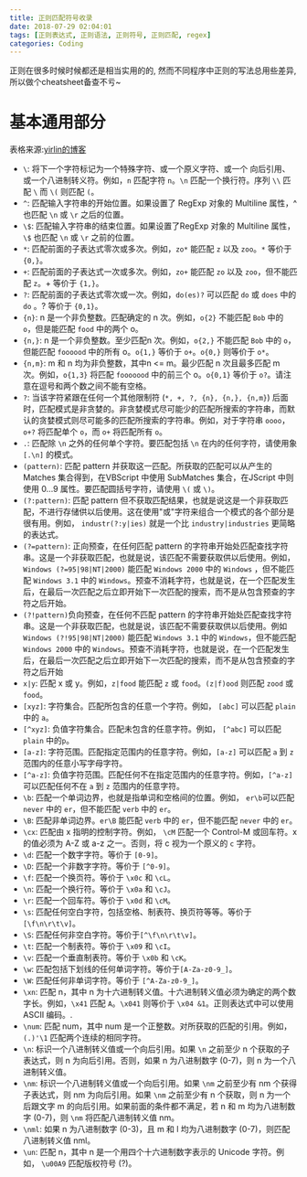 ```yaml
---
title: 正则匹配符号收录
date: 2018-07-29 02:04:01
tags: [正则表达式, 正则语法, 正则符号, 正则匹配, regex]
categories: Coding
---
```


正则在很多时候时候都还是相当实用的的, 然而不同程序中正则的写法总用些差异, 所以做个cheatsheet备查不亏~

<!-- more -->

# 基本通用部分

表格来源:[yirlin的博客](http://www.cnblogs.com/yirlin/archive/2006/04/12/373222.html)

- `\`: 将下一个字符标记为一个特殊字符、或一个原义字符、或一个 向后引用、或一个八进制转义符。例如，`n` 匹配字符 `n`。`\n` 匹配一个换行符。序列 `\\` 匹配 `\` 而 `\(` 则匹配 `(`。
- `^`: 匹配输入字符串的开始位置。如果设置了 RegExp 对象的 Multiline 属性，^ 也匹配 `\n` 或 `\r` 之后的位置。
- `\$`: 匹配输入字符串的结束位置。如果设置了RegExp 对象的 Multiline 属性，`\$` 也匹配 `\n` 或 `\r` 之前的位置。
- `*`: 匹配前面的子表达式零次或多次。例如，`zo*` 能匹配 `z` 以及 `zoo`。`*` 等价于`{0,}`。
- `+`: 匹配前面的子表达式一次或多次。例如，`zo+` 能匹配 `zo` 以及 `zoo`，但不能匹配 `z`。+ 等价于 `{1,}`。
- `?`: 匹配前面的子表达式零次或一次。例如，`do(es)?` 可以匹配 `do` 或 `does` 中的`do` 。? 等价于 `{0,1}`。
- `{n}`: n 是一个非负整数。匹配确定的 n 次。例如，`o{2}` 不能匹配 `Bob` 中的 `o`，但是能匹配 `food` 中的两个 o。
- `{n,}`: n 是一个非负整数。至少匹配n 次。例如，`o{2,}` 不能匹配 `Bob` 中的 `o`，但能匹配 `foooood` 中的所有 o。`o{1,}` 等价于 `o+`。`o{0,}` 则等价于 `o*`。
- `{n,m}`: m 和 n 均为非负整数，其中n <= m。最少匹配 n 次且最多匹配 m 次。例如，`o{1,3}` 将匹配 `fooooood` 中的前三个 o。`o{0,1}` 等价于 `o?`。请注意在逗号和两个数之间不能有空格。
- `?`: 当该字符紧跟在任何一个其他限制符 (`*, +, ?, {n}, {n,}, {n,m}`) 后面时，匹配模式是非贪婪的。非贪婪模式尽可能少的匹配所搜索的字符串，而默认的贪婪模式则尽可能多的匹配所搜索的字符串。例如，对于字符串 `oooo`，`o+?` 将匹配单个 `o`，而 `o+` 将匹配所有 `o`。
- `.`: 匹配除 `\n` 之外的任何单个字符。要匹配包括 `\n` 在内的任何字符，请使用象 `[.\n]` 的模式。
- `(pattern)`: 匹配 pattern 并获取这一匹配。所获取的匹配可以从产生的 Matches 集合得到，在VBScript 中使用 SubMatches 集合，在JScript 中则使用 $0…$9 属性。要匹配圆括号字符，请使用 `\(` 或 `\)`。
- `(?:pattern)`: 匹配 pattern 但不获取匹配结果，也就是说这是一个非获取匹配，不进行存储供以后使用。这在使用"或"字符来组合一个模式的各个部分是很有用。例如， `industr(?:y|ies)` 就是一个比 `industry|industries` 更简略的表达式。
- `(?=pattern)`: 正向预查，在任何匹配 pattern 的字符串开始处匹配查找字符串。这是一个非获取匹配，也就是说，该匹配不需要获取供以后使用。例如，`Windows (?=95|98|NT|2000)` 能匹配 `Windows 2000` 中的 `Windows` ，但不能匹配 `Windows 3.1` 中的 `Windows`。预查不消耗字符，也就是说，在一个匹配发生后，在最后一次匹配之后立即开始下一次匹配的搜索，而不是从包含预查的字符之后开始。
- `(?!pattern)`负向预查，在任何不匹配 pattern 的字符串开始处匹配查找字符串。这是一个非获取匹配，也就是说，该匹配不需要获取供以后使用。例如`Windows (?!95|98|NT|2000)` 能匹配 `Windows 3.1` 中的 `Windows`，但不能匹配 `Windows 2000` 中的 `Windows`。预查不消耗字符，也就是说，在一个匹配发生后，在最后一次匹配之后立即开始下一次匹配的搜索，而不是从包含预查的字符之后开始
- `x|y`: 匹配 x 或 y。例如，`z|food` 能匹配 `z` 或 `food`。`(z|f)ood` 则匹配 `zood` 或 `food`。
- `[xyz]`: 字符集合。匹配所包含的任意一个字符。例如， `[abc]` 可以匹配 `plain` 中的 `a`。
- `[^xyz]`: 负值字符集合。匹配未包含的任意字符。例如， `[^abc]` 可以匹配 `plain` 中的`p`。
- `[a-z]`: 字符范围。匹配指定范围内的任意字符。例如，`[a-z]` 可以匹配 `a` 到 `z` 范围内的任意小写字母字符。
- `[^a-z]`: 负值字符范围。匹配任何不在指定范围内的任意字符。例如，`[^a-z]` 可以匹配任何不在 `a` 到 `z` 范围内的任意字符。
- `\b`: 匹配一个单词边界，也就是指单词和空格间的位置。例如， `er\b`可以匹配`never` 中的 `er`，但不能匹配 `verb` 中的 `er`。
- `\B`: 匹配非单词边界。`er\B` 能匹配 `verb` 中的 `er`，但不能匹配 `never` 中的 `er`。
- `\cx`: 匹配由 x 指明的控制字符。例如， `\cM` 匹配一个 Control-M 或回车符。x 的值必须为 A-Z 或 a-z 之一。否则，将 c 视为一个原义的 `c` 字符。
- `\d`: 匹配一个数字字符。等价于 `[0-9]`。
- `\D`: 匹配一个非数字字符。等价于 `[^0-9]`。
- `\f`: 匹配一个换页符。等价于 `\x0c` 和 `\cL`。
- `\n`: 匹配一个换行符。等价于 `\x0a` 和 `\cJ`。
- `\r`: 匹配一个回车符。等价于 `\x0d` 和 `\cM`。
- `\s`: 匹配任何空白字符，包括空格、制表符、换页符等等。等价于 `[\f\n\r\t\v]`。
- `\S`: 匹配任何非空白字符。等价于`[^\f\n\r\t\v]`。
- `\t`: 匹配一个制表符。等价于 `\x09` 和 `\cI`。
- `\v`: 匹配一个垂直制表符。等价于 `\x0b` 和 `\cK`。
- `\w`: 匹配包括下划线的任何单词字符。等价于`[A-Za-z0-9_]`。
- `\W`: 匹配任何非单词字符。等价于 `[^A-Za-z0-9_]`。
- `\xn`: 匹配 n，其中 n 为十六进制转义值。十六进制转义值必须为确定的两个数字长。例如，`\x41` 匹配 `A`。`\x041` 则等价于 `\x04 &1`。正则表达式中可以使用 ASCII 编码。.
- `\num`: 匹配 num，其中 num 是一个正整数。对所获取的匹配的引用。例如，`(.)'\1` 匹配两个连续的相同字符。
- `\n`: 标识一个八进制转义值或一个向后引用。如果 `\n` 之前至少 n 个获取的子表达式，则 n 为向后引用。否则，如果 n 为八进制数字 (0-7)，则 n 为一个八进制转义值。
- `\nm`: 标识一个八进制转义值或一个向后引用。如果 `\nm` 之前至少有 nm 个获得子表达式，则 nm 为向后引用。如果 `\nm` 之前至少有 n 个获取，则 n 为一个后跟文字 m 的向后引用。如果前面的条件都不满足，若 n 和 m 均为八进制数字 (0-7)，则 `\nm` 将匹配八进制转义值 nm。
- `\nml`: 如果 n 为八进制数字 (0-3)，且 m 和 l 均为八进制数字 (0-7)，则匹配八进制转义值 nml。
- `\un`: 匹配 n，其中 n 是一个用四个十六进制数字表示的 Unicode 字符。例如， `\u00A9` 匹配版权符号 (?)。
